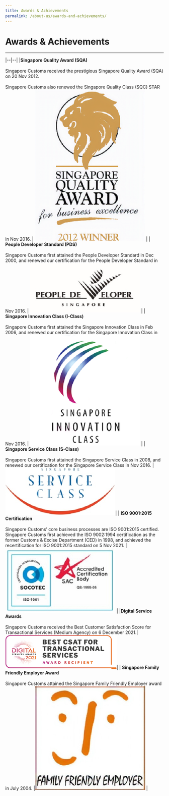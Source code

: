 ```yaml
---
title: Awards & Achievements
permalink: /about-us/awards-and-achievements/
---
```

# Awards & Achievements

---

|--|--|
|**Singapore Quality Award (SQA)** <br><br> Singapore Customs received the prestigious Singapore Quality Award (SQA) on 20 Nov 2012. <br><br> Singapore Customs also renewed the Singapore Quality Class (SQC) STAR in Nov 2016. | ![SQA](/images/about-us/aa1.png) | 
| **People Developer Standard (PDS)**  <br><br> Singapore Customs first attained the People Developer Standard in Dec 2000, and renewed our certification for the People Developer Standard in Nov 2016. | ![PDS](/images/about-us/aa2.jpg) |
| **Singapore Innovation Class (I-Class)** <br><br> Singapore Customs first attained the Singapore Innovation Class in Feb 2006, and renewed our certification for the Singapore Innovation Class in Nov 2016. | ![SIC](/images/about-us/aa3.png) | 
| **Singapore Service Class (S-Class)** <br><br> Singapore Customs first attained the Singapore Service Class in 2008, and renewed our certification for the Singapore Service Class in Nov 2016. | ![SSC](/images/about-us/aa4.jpg)|
| **ISO 9001:2015 Certification** <br><br> Singapore Customs’ core business processes are ISO 9001:2015 certified. <br>Singapore Customs first achieved the ISO 9002:1994 certification as the former Customs & Excise Department (CED) in 1998, and achieved the recertification for ISO 9001:2015 standard on 5 Nov 2021. | ![ISO](/images/about-us/aa6.jpg) |
|**Digital Service Awards**<br><br> Singapore Customs received the Best Customer Satisfaction Score for Transactional Services (Medium Agency) on 6 December 2021.| ![Best Customer Satisfaction Score for Transactional Services (Medium Agency)](/images/about-us/Best%20TS%20CSAT%20Rectangle%20RGB.png)|
| **Singapore Family Friendly Employer Award** <br><Br> Singapore Customs attained the Singapore Family Friendly Employer award in July 2004. |![SFF](/images/about-us/aa5.jpg) |